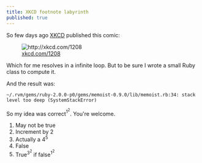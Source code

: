 ```yaml
---
title: XKCD footnote labyrinth
published: true
---
```


So few days ago [XKCD](http://xkcd.com) published this comic:

<figure>
  <img alt="http://xkcd.com/1208" src="http://imgs.xkcd.com/comics/footnote_labyrinths.png">
  <figcaption><a href="http://xkcd.com/1208/">xkcd.com/1208</a></figcaption>
</figure>

Which for me resolves in a infinite loop. But to be sure I wrote a small Ruby class to compute it.

<script src="https://gist.github.com/Gpx/5563161.js"></script>

And the result was:

    ~/.rvm/gems/ruby-2.0.0-p0/gems/memoist-0.9.0/lib/memoist.rb:34: stack level too deep (SystemStackError)

So my idea was correct<sup>1<sup>2</sup></sup>. You're welcome.

1. May not be true
2. Increment by 2
3. Actually a 4<sup>5</sup>
4. False
5. True<sup>3<sup>2</sup></sup> if false<sup>1<sup>2</sup></sup>
